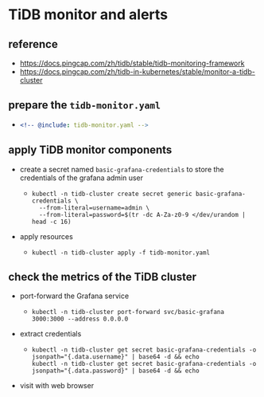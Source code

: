 # TiDB monitor and alerts

## reference

* https://docs.pingcap.com/zh/tidb/stable/tidb-monitoring-framework
* https://docs.pingcap.com/zh/tidb-in-kubernetes/stable/monitor-a-tidb-cluster

## prepare the `tidb-monitor.yaml`

* ```yaml
  <!-- @include: tidb-monitor.yaml -->
  ```

## apply TiDB monitor components

* create a secret named `basic-grafana-credentials` to store the credentials of the grafana admin user
    + ```shell
      kubectl -n tidb-cluster create secret generic basic-grafana-credentials \
        --from-literal=username=admin \
        --from-literal=password=$(tr -dc A-Za-z0-9 </dev/urandom | head -c 16)
      ```
* apply resources
    + ```shell
      kubectl -n tidb-cluster apply -f tidb-monitor.yaml
      ```

## check the metrics of the TiDB cluster

* port-forward the Grafana service
    + ```shell
      kubectl -n tidb-cluster port-forward svc/basic-grafana 3000:3000 --address 0.0.0.0
      ```
* extract credentials
    + ```shell
      kubectl -n tidb-cluster get secret basic-grafana-credentials -o jsonpath="{.data.username}" | base64 -d && echo
      kubectl -n tidb-cluster get secret basic-grafana-credentials -o jsonpath="{.data.password}" | base64 -d && echo
      ```
* visit with web browser
